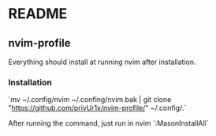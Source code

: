 # README

## nvim-profile
Everything should install at running nvim after installation.

### Installation

´mv ~/.config/nvim ~/.confing/nvim.bak | git clone "https://github.com/privUr1x/nvim-profile/" ~/.config/.´

After running the command, just run in nvim ´:MasonInstallAll´
